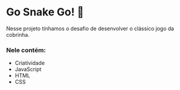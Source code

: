 # Go Snake Go! 🐍 
Nesse projeto tínhamos o desafio de desenvolver o clássico jogo da cobrinha.

### Nele contém:
  * Criatividade
  * JavaScript
  * HTML
  * CSS
